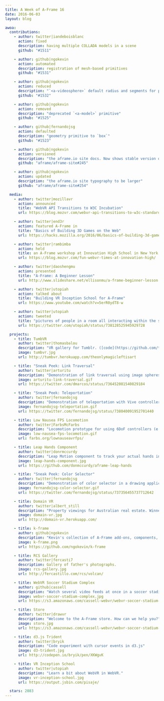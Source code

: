 ```yaml
---
title: A Week of A-Frame 16
date: 2016-06-03
layout: blog

awoa:
  contributions:
    - author: twitter|iandeboisblanc
      action: fixed
      description: having multiple COLLADA models in a scene
      github: "#1511"

    - author: github|ngokevin
      action: automated
      description: registration of mesh-based primitives
      github: "#1531"

    - author: github|ngokevin
      action: reduced
      description: "`<a-videosphere>` default radius and segments for performance"
      github: "#1532"

    - author: github|ngokevin
      action: removed
      description: "deprecated `<a-model>` primitive"
      github: "#1525"

    - author: github|fernandojsg
      action: defaulted
      description: "geometry primitive to `box`"
      github: "#1523"

    - author: github|ngokevin
      action: versioned
      description: "the aframe.io site docs. Now shows stable version docs with dropdown to view `master` docs"
      github: "aframe/aframe-site#245"

    - author: github|ngokevin
      action: updated
      description: "the aframe.io site typography to be larger"
      github: "aframe/aframe-site#254"

  media:
    - author: twitter|mozillavr
      action: announced
      title: "WebVR API Transitions to W3C Incubation"
      url: https://blog.mozvr.com/webvr-api-transitions-to-w3c-standard/

    - author: twitter|end3r
      action: featured A-Frame in
      title: "Basics of Building 3D Games on the Web"
      url: https://hacks.mozilla.org/2016/06/basics-of-building-3d-games-on-the-web/

    - author: twitter|rambimba
      action: held
      title: an A-Frame workshop at Innovation High School in New York
      url: https://blog.mozvr.com/fun-webvr-times-at-innovation-high/

    - author: twitter|daoshengmu
      action: presented
      title: "A-Frame: A Beginner Lesson"
      url: http://www.slideshare.net/ellisonmu/a-frame-beginner-lesson

    - author: twitter|utopiah
      action: talked about
      title: "Building VR Inception School for A-Frame"
      url: https://www.youtube.com/watch?v=5erR0ydT8-w

    - author: twitter|utopiah
      action: tweeted
      title: "pictures of people in a room all interacting within the same A-Frame experience"
      url: https://twitter.com/utopiah/status/738128525945929728

  projects:
    - title: TumbVR
      author: twitter|thomasbalou
      description: "VR gallery for Tumblr. ([code](https://github.com/tbalouet/tumbvr))"
      image: tumbvr.jpg
      url: http://tumbvr.herokuapp.com/theonlymagicleftisart

    - title: "Sneak Peek: Link Traversal"
      author: twitter|arturitu
      description: "Demonstration of link traversal using image spheres"
      image: arturitu-link-traversal.gif
      url: https://twitter.com/dmarcos/status/736452081540829184

    - title: "Sneak Peek: Teleportation"
      author: twitter|fernandojsg
      description: "Demonstration of teleportation with Vive controllers"
      image: fernandojsg-teleportation.gif
      url: https://twitter.com/fernandojsg/status/738040091952701440

    - title: Low Nausea FPS Locomotion
      author: twitter|FarbsMcFarbs
      description: "Locomotion prototype for using 6DoF controllers (e.g., Vive) to grab and swing through scenes."
      image: low-nausea-fps-locomotion.gif
      url: farbs.org/lownauseavrfps/

    - title: Leap Hands Component
      author: twitter|donrmccurdy
      description: "Leap Motion component to track your actual hands in VR."
      image: leap-hands-component.jpg
      url: https://github.com/donmccurdy/aframe-leap-hands

    - title: "Sneak Peek: Color Selector"
      author: twitter|fernandojsg
      description: "Demonstration of color selector in a drawing application with Vive controllers"
      image: fernandojsg-color-selector.gif
      url: https://twitter.com/fernandojsg/status/737356455737712642

    - title: Domain VR
      author: twitter|albert_still
      description: "Property viewings for Australian real estate. Winner of the innovation hackathon for [Domain](http://www.domain.com.au/)!"
      image: domain-vr.jpg
      url: http://domain-vr.herokuapp.com/

    - title: k-frame
      author: github|ngokevin
      description: "Kevin's collection of A-Frame add-ons, components, and helpers. All in one bundle."
      image: k-frame.png
      url: https://github.com/ngokevin/k-frame

    - title: RCS Gallery
      author: twitter|fercasti7
      description: Gallery of father's photographs.
      image: rcs-gallery.jpg
      url: http://fercastillo.com/rcs/volcan/

    - title: WebVR Soccer Stadium Complex
      author: github|cassell
      description: "Watch several video feeds at once in a soccer stadium. ([code](https://github.com/cassell/webvr-soccer-stadium-multiplex))"
      image: webvr-soccer-stadium-complex.jpg
      url: https://s3.amazonaws.com/cassell-webvr/webvr-soccer-stadium-multiplex/index.html

    - title: Store
      author: twitter|drawvr
      description: "Welcome to the A-Frame store. How can we help you?"
      image: store.jpg
      url: https://s3.amazonaws.com/cassell-webvr/webvr-soccer-stadium-multiplex/index.html

    - title: d3.js Trident
      author: twitter|bryik
      description: "Code experiment with cursor events in d3.js"
      image: d3-trident.jpg
      url: http://codepen.io/bryik/pen/XKWgvK

    - title: VR Inception School
      author: twitter|utopiah
      description: "Learn a bit about WebVR in WebVR."
      image: vr-inception-school.jpg
      url: https://output.jsbin.com/pisaje/

  stars: 2083
---
```

